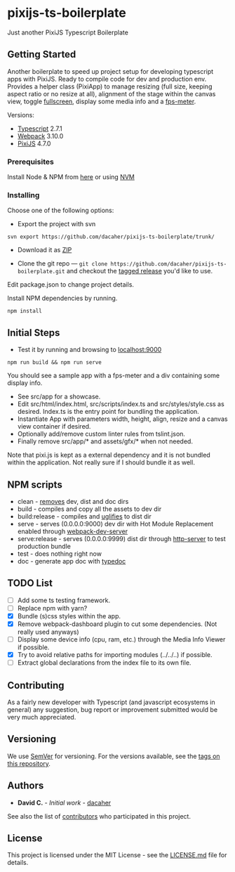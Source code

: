 # pixijs-ts-boilerplate

Just another PixiJS Typescript Boilerplate

## Getting Started

Another boilerplate to speed up project setup for developing typescript apps with PixiJS.
Ready to compile code for dev and production env. 
Provides a helper class (PixiApp) to manage resizing (full size, keeping aspect ratio or no resize at all),
alignment of the stage within the canvas view, toggle [fullscreen](https://github.com/sindresorhus/screenfull.js/),
display some media info and a [fps-meter](https://github.com/darsain/fpsmeter).

Versions:
- [Typescript](https://www.typescriptlang.org/) 2.7.1
- [Webpack](https://webpack.js.org/) 3.10.0
- [PixiJS](http://www.pixijs.com/) 4.7.0

### Prerequisites

Install Node & NPM from [here](https://www.npmjs.com/get-npm) or using [NVM](https://github.com/creationix/nvm)

### Installing

Choose one of the following options:

* Export the project with svn

```
svn export https://github.com/dacaher/pixijs-ts-boilerplate/trunk/
```

* Download it as [ZIP](https://github.com/dacaher/pixijs-ts-boilerplate/archive/master.zip)

* Clone the git repo — `git clone https://github.com/dacaher/pixijs-ts-boilerplate.git` and checkout the
[tagged release](https://github.com/dacaher/pixijs-ts-boilerplate/releases) you'd like to use.


Edit package.json to change project details.

Install NPM dependencies by running.

```
npm install
```
 
## Initial Steps

- Test it by running and browsing to [localhost:9000](http://localhost:9000/) 
```
npm run build && npm run serve
```
You should see a sample app with a fps-meter and a div containing some display info.

- See src/app for a showcase.
- Edit src/html/index.html, src/scripts/index.ts and src/styles/style.css as desired.
Index.ts is the entry point for bundling the application.
- Instantiate App with parameters width, height, align, resize and a canvas view container if desired.
- Optionally add/remove custom linter rules from tslint.json.
- Finally remove src/app/* and assets/gfx/* when not needed.

Note that pixi.js is kept as a external dependency and it is not bundled within the application.
Not really sure if I should bundle it as well.

## NPM scripts

- clean - [removes](https://github.com/isaacs/rimraf) dev, dist and doc dirs
- build - compiles and copy all the assets to dev dir
- build:release - compiles and [uglifies](https://github.com/webpack-contrib/uglifyjs-webpack-plugin) to dist dir
- serve - serves (0.0.0.0:9000) dev dir with Hot Module Replacement enabled through [webpack-dev-server](https://github.com/webpack/webpack-dev-server)
- serve:release - serves (0.0.0.0:9999) dist dir through [http-server](https://github.com/indexzero/http-server) to test production bundle
- test - does nothing right now
- doc - generate app doc with [typedoc](http://typedoc.org/)

## TODO List

- [ ] Add some ts testing framework.
- [ ] Replace npm with yarn?
- [x] Bundle (s)css styles within the app.
- [x] Remove webpack-dashboard plugin to cut some dependencies. (Not really used anyways)
- [ ] Display some device info (cpu, ram, etc.) through the Media Info Viewer if possible.
- [x] Try to avoid relative paths for importing modules (../../..) if possible.
- [ ] Extract global declarations from the index file to its own file.

## Contributing

As a fairly new developer with Typescript (and javascript ecosystems in general) any suggestion, bug report or improvement submitted would be very much appreciated.

## Versioning

We use [SemVer](http://semver.org/) for versioning. For the versions available, see the [tags on this repository](https://github.com/dacaher/pixijs-ts-boilerplate/tags). 

## Authors

* **David C.** - *Initial work* - [dacaher](https://github.com/dacaher)

See also the list of [contributors](https://github.com/dacaher/pixijs-ts-boilerplate/contributors) who participated in this project.

## License

This project is licensed under the MIT License - see the [LICENSE.md](LICENSE.md) file for details.